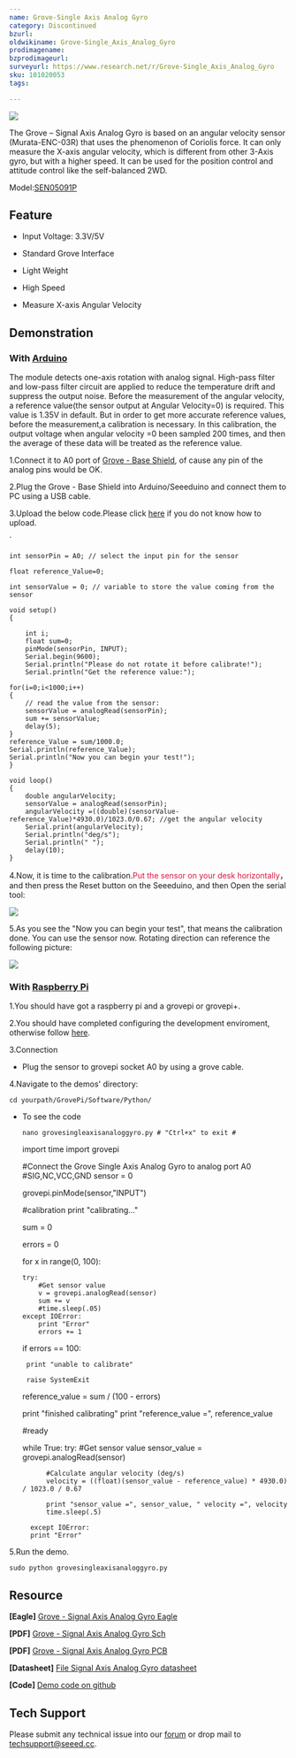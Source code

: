 ```yaml
---
name: Grove-Single Axis Analog Gyro‏‎
category: Discontinued
bzurl:
oldwikiname: Grove-Single_Axis_Analog_Gyro‏‎
prodimagename:
bzprodimageurl:
surveyurl: https://www.research.net/r/Grove-Single_Axis_Analog_Gyro
sku: 101020053
tags:

---
```


![](https://github.com/SeeedDocument/Grove-Single_Axis_Analog_Gyro/raw/master/img/Axis_Analog_Gyro_01.jpg)

The Grove – Signal Axis Analog Gyro is based on an angular velocity sensor (Murata-ENC-03R) that uses the phenomenon of Coriolis force. It can only measure the X-axis angular velocity, which is different from other 3-Axis gyro, but with a higher speed. It can be used for the position control and attitude control like the self-balanced 2WD.

Model:[SEN05091P](https://github.com/SeeedDocument/Grove-Base_Shield_for_IOIO-OTG/raw/master/res/Grove-Base_Shield_for_IOIO-OTG_Eagle_File.zip)

## Feature

- Input Voltage: 3.3V/5V

- Standard Grove Interface

- Light Weight

- High Speed

- Measure X-axis Angular Velocity

## Demonstration

### With [Arduino](https://www.arduino.cc/)

The module detects one-axis rotation with analog signal.
High-pass filter and low-pass filter circuit are applied to reduce the temperature drift and suppress the output noise.
Before the measurement of the angular velocity, a reference value(the sensor output at Angular Velocity=0) is required.
This value is 1.35V in default. But in order to get more accurate reference values, before the measurement,a calibration is necessary.
In this calibration, the output voltage when angular velocity =0 been sampled 200 times,
and then the average of these data will be treated as the reference value.

1.Connect it to A0 port of  [ Grove - Base Shield](https://seeeddoc.github.io/Grove-Base_Shield/), of cause any pin of the analog pins would be OK.

2.Plug the Grove - Base Shield into Arduino/Seeeduino and connect them to PC using a USB cable.

3.Upload the below code.Please click [here](https://seeeddoc.github.io/Upload_Code/) if you do not know how to upload.

`

    int sensorPin = A0; // select the input pin for the sensor

    float reference_Value=0;

    int sensorValue = 0; // variable to store the value coming from the sensor

    void setup()
    {

        int i;
        float sum=0;
        pinMode(sensorPin, INPUT);
        Serial.begin(9600);
        Serial.println("Please do not rotate it before calibrate!");
        Serial.println("Get the reference value:");

    for(i=0;i<1000;i++)
    {
        // read the value from the sensor:
        sensorValue = analogRead(sensorPin);
        sum += sensorValue;
        delay(5);
    }
    reference_Value = sum/1000.0;
    Serial.println(reference_Value);
    Serial.println("Now you can begin your test!");
    }

    void loop()
    {
        double angularVelocity;
        sensorValue = analogRead(sensorPin);
        angularVelocity =((double)(sensorValue-reference_Value)*4930.0)/1023.0/0.67; //get the angular velocity
        Serial.print(angularVelocity);
        Serial.println("deg/s");
        Serial.println(" ");
        delay(10);
    }


 4.Now, it is time to the calibration.<font color=#DC143C face="">Put the sensor on your desk horizontally</font>， and then press the Reset button on the Seeeduino, and then Open the serial tool:

![](https://github.com/SeeedDocument/Grove-Single_Axis_Analog_Gyro/raw/master/img/Gyro_Result.jpg)

5.As you see the "Now you can begin your test", that means the calibration done. You can use the sensor now. Rotating direction can reference the following picture:

![](https://github.com/SeeedDocument/Grove-Single_Axis_Analog_Gyro/raw/master/img/Rotate_direction.jpg)

### With [Raspberry Pi](https://seeeddoc.github.io/GrovePiPlus/)

1.You should have got a raspberry pi and a grovepi or grovepi+.

2.You should have completed configuring the development enviroment, otherwise follow [here](https://seeeddoc.github.io/GrovePiPlus/#Introducing_the_GrovePi.2B).

3.Connection
- Plug the sensor to grovepi socket A0 by using a grove cable.

4.Navigate to the demos' directory:

  ` cd yourpath/GrovePi/Software/Python/
  `
- To see the code


  ` nano grovesingleaxisanaloggyro.py # "Ctrl+x" to exit #
  `


    import time
    import grovepi

    #Connect the Grove Single Axis Analog Gyro to analog port A0
    #SIG,NC,VCC,GND
    sensor = 0

    grovepi.pinMode(sensor,"INPUT")

    #calibration
    print "calibrating..."

    sum = 0

    errors = 0

    for x in range(0, 100):

      try:
          #Get sensor value
          v = grovepi.analogRead(sensor)
          sum += v
          #time.sleep(.05)
      except IOError:
          print "Error"
          errors += 1

    if errors == 100:

       print "unable to calibrate"

       raise SystemExit

    reference_value = sum / (100 - errors)

    print "finished calibrating"
    print "reference_value =", reference_value

    #ready

    while True:
        try:
            #Get sensor value
            sensor_value = grovepi.analogRead(sensor)

            #Calculate angular velocity (deg/s)
            velocity = ((float)(sensor_value - reference_value) * 4930.0) / 1023.0 / 0.67

            print "sensor_value =", sensor_value, " velocity =", velocity
            time.sleep(.5)

        except IOError:
        print "Error"

5.Run the demo.

` sudo python grovesingleaxisanaloggyro.py
`

## Resource

**[Eagle]**  [Grove - Signal Axis Analog Gyro Eagle](https://github.com/SeeedDocument/Grove-Single_Axis_Analog_Gyro/raw/master/res/Grove-Signal_Axis_Analog_Gyro_Eagle_File.zip)

**[PDF]**  [Grove - Signal Axis Analog Gyro Sch](https://github.com/SeeedDocument/Grove-Single_Axis_Analog_Gyro/raw/master/res/Grove%20-%20Single%20Axis%20Analog%20Gyro%20v1.0%20Sch.pdf)

**[PDF]**  [Grove - Signal Axis Analog Gyro PCB](https://github.com/SeeedDocument/Grove-Single_Axis_Analog_Gyro/raw/master/res/Grove%20-%20Single%20Axis%20Analog%20Gyro%20v1.0%20PCB.pdf)

**[Datasheet]** [File Signal Axis Analog Gyro datasheet](https://github.com/SeeedDocument/Grove-Single_Axis_Analog_Gyro/raw/master/res/Analog_Gyro_datasheet.pdf)

**[Code]** [Demo code on github](https://github.com/Seeed-Studio/Grove_Single_Axis_Analog_Gyro)

## Tech Support
Please submit any technical issue into our [forum](http://forum.seeedstudio.com/) or drop mail to techsupport@seeed.cc. 